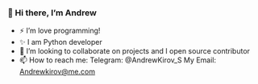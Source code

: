 ###  👋 Hi there, I’m Andrew
 
- ⚡ I’m love programming! 
- ✨ I am Python developer 
- 👯 I’m looking to collaborate on projects and I open source contributor
- 📫 How to reach me: 
      Telegram: @AndrewKirov_S
      My Email: Andrewkirov@me.com

<!--
**FluckyGo/FluckyGO** is a ✨ _special_ ✨ repository because its `README.md` (this file) appears on your GitHub profile.

Here are some ideas to get you started:

- 🔭 I’m currently working on ...
- 🌱 I’m currently learning ...
- 👯 I’m looking to collaborate on ...
- 🤔 I’m looking for help with ...
- 💬 Ask me about ...
- 📫 How to reach me: ...
- 😄 Pronouns: ...
- ⚡ Fun fact: ...
-->
